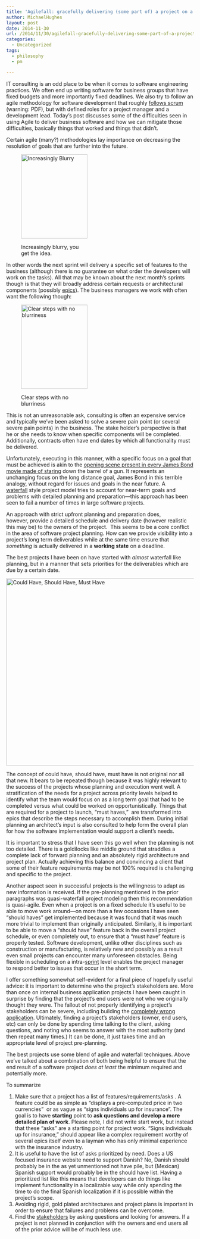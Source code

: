 ```yaml
---
title: 'Agilefall: gracefully delivering (some part of) a project on a fixed deadline'
author: MichaelHughes
layout: post
date: 2014-11-30
url: /2014/11/30/agilefall-gracefully-delivering-some-part-of-a-project-on-a-fixed-deadline/
categories:
  - Uncategorized
tags:
  - philosophy
  - pm

---
```

IT consulting is an odd place to be when it comes to software engineering practices. We often end up writing software for business groups that have fixed budgets and more importantly fixed deadlines. We also try to follow an agile methodology for software development that roughly [follows scrum][1] (warning: PDF), but with defined roles for a project manager and a development lead. Today’s post discusses some of the difficulties seen in using Agile to deliver business software and how we can mitigate those difficulties, basically things that worked and things that didn’t.

[1]: https://www.scrum.org/Portals/0/Documents/Scrum%20Guides/2013/Scrum-Guide.pdf

<!--more-->

Certain agile (many?) methodologies lay importance on decreasing the resolution of goals that are further into the future.<figure id="attachment_66" style="width: 178px" class="wp-caption aligncenter">

[<img class="size-full wp-image-66" src="//codinginthetrenches.com/wp-content/uploads/2014/03/blurry-steps.png" alt="Increasingly Blurry" width="178" height="226" />][2]<figcaption class="wp-caption-text">Increasingly blurry, you get the idea.</figcaption></figure> 

In other words the next sprint will delivery a specific set of features to the business (although there is no guarantee on what order the developers will work on the tasks). All that may be known about the next month’s sprints though is that they will broadly address certain requests or architectural components (possibly [epics][3]). The business managers we work with often want the following though:<figure id="attachment_67" style="width: 178px" class="wp-caption aligncenter">

[<img class="size-full wp-image-67" src="//codinginthetrenches.com/wp-content/uploads/2014/03/clear-steps.png" alt="Clear steps with no blurriness" width="178" height="226" />][4]<figcaption class="wp-caption-text">Clear steps with no blurriness</figcaption></figure> 

This is not an unreasonable ask, consulting is often an expensive service and typically we&#8217;ve been asked to solve a severe pain point (or several severe pain points) in the business. The stake holder&#8217;s perspective is that he or she needs to know when specific components will be completed. Additionally, contracts often have end dates by which all functionality must be delivered. 

Unfortunately, executing in this manner, with a specific focus on a goal that must be achieved is akin to the [opening scene present in every James Bond movie made of staring][5] down the barrel of a gun. It represents an unchanging focus on the long distance goal, James Bond in this terrible analogy, without regard for issues and goals in the near future. A [waterfall][6] style project model tries to account for near-term goals and problems with detailed planning and preparation—this approach has been seen to fail a number of times in large software projects.

An approach with strict upfront planning and preparation does, however, provide a detailed schedule and delivery date (however realistic this may be) to the owners of the project.  This seems to be a core conflict in the area of software project planning. How can we provide visibility into a project’s long term deliverables while at the same time ensure that _something_ is actually delivered in a **working state** on a deadline.

The best projects I have been on have started with _almost_ waterfall like planning, but in a manner that sets priorities for the deliverables which are due by a certain date.

[<img class="aligncenter wp-image-284 size-full" src="//codinginthetrenches.com/wp-content/uploads/2014/11/should-could-must.png" alt="Could Have, Should Have, Must Have" width="557" height="503" />][7]

The concept of could have, should have, must have is not original nor all that new. It bears to be repeated though because it was highly relevant to the success of the projects whose planning and execution went well. A stratification of the needs for a project across priority levels helped to identify what the team would focus on as a long term goal that had to be completed versus what could be worked on opportunistically. Things that are required for a project to launch, “must haves,”  are transformed into epics that describe the steps necessary to accomplish them. During initial planning an architect’s input is also consulted to help form the overall plan for how the software implementation would support a client’s needs.

It is important to stress that I have seen this go well when the planning is not too detailed. There is a goldilocks like middle ground that straddles a complete lack of forward planning and an absolutely rigid architecture and project plan. Actually achieving this balance and convincing a client that some of their feature requirements may be not 100% required is challenging and specific to the project.

Another aspect seen in successful projects is the willingness to adapt as new information is received. If the pre-planning mentioned in the prior paragraphs was quasi-waterfall project modeling then this recommendation is quasi-agile. Even when a project is on a fixed schedule it’s useful to be able to move work around—on more than a few occasions I have seen “should haves” get implemented because it was found that it was much more trivial to implement than originally anticipated. Similarly, it is important to be able to move a “should have” feature back in the overall project schedule, or even completely out, to ensure that a “must have” feature is properly tested. Software development, unlike other disciplines such as construction or manufacturing, is relatively new and possibly as a result even small projects can encounter many unforeseen obstacles. Being flexible in scheduling on a intra-[sprint][8] level enables the project manager to respond better to issues that occur in the short term.

I offer something somewhat self-evident for a final piece of hopefully useful advice: it is important to determine who the project’s stakeholders are. More than once on internal business application projects I have been caught in surprise by finding that the project’s end users were not who we originally thought they were. The fallout of not properly identifying a project’s stakeholders can be severe, including building the [completely wrong application][9]. Ultimately, finding a project’s stakeholders (owner, end users, etc) can only be done by spending time talking to the client, asking questions, and noting who seems to answer with the most authority (and then repeat many times.) It can be done, it just takes time and an appropriate level of project pre-planning.

The best projects use some blend of agile and waterfall techniques. Above we&#8217;ve talked about a combination of both being helpful to ensure that the end result of a software project _does at least_ the minimum required and potentially more.

To summarize

  1. Make sure that a project has a list of features/requirements/asks . A feature could be as simple as “displays a pre-computed price in two currencies”  or as vague as “signs individuals up for insurance”. The goal is to have **starting** point to **ask questions and develop a more detailed plan of work**. Please note, I did not write start work, but instead that these “asks” are a starting point for project work. “Signs individuals up for insurance,” should appear like a complex requirement worthy of several epics itself even to a layman who has only minimal experience with the insurance industry.
  2. It is useful to have the list of asks prioritized by need. Does a US focused insurance website need to support Danish? No, Danish should probably be in the as yet unmentioned not have pile, but (Mexican) Spanish support would probably be in the should have list. Having a prioritized list like this means that developers can do things like implement functionality in a localizable way while only spending the time to do the final Spanish localization if it is possible within the project’s scope.
  3. Avoiding rigid, gold plated architectures and project plans is important in order to ensure that failures and problems can be overcome.
  4. Find the [stakeholders][10] by asking questions and looking for answers. If a project is not planned in conjunction with the owners and end users all of the prior advice will be of much less use.

 
 [2]: //codinginthetrenches.com/wp-content/uploads/2014/03/blurry-steps.png
 [3]: http://www.solutionsiq.com/agile-glossary/epic/
 [4]: //codinginthetrenches.com/wp-content/uploads/2014/03/clear-steps.png
 [5]: https://www.youtube.com/watch?v=tyUkIjDO1-E
 [6]: http://en.wikipedia.org/wiki/Waterfall_model
 [7]: //codinginthetrenches.com/wp-content/uploads/2014/11/should-could-must.png
 [8]: http://scrummethodology.com/scrum-sprint/
 [9]: http://www.projectcartoon.com/cartoon/2
 [10]: http://en.wikipedia.org/wiki/Project_stakeholder
